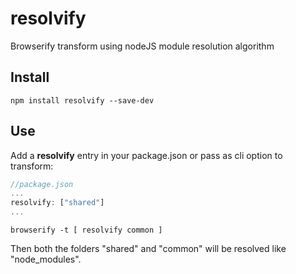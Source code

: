 # resolvify
Browserify transform using nodeJS module resolution algorithm

## Install 
```
npm install resolvify --save-dev
```

## Use
Add a **resolvify** entry in your package.json or pass as cli option to transform:
```javascript
//package.json
...
resolvify: ["shared"]
...
```
```
browserify -t [ resolvify common ]
```

Then both the folders "shared" and "common" will be resolved like "node_modules".
